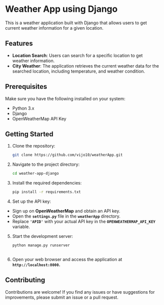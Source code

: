 # Weather App using Django

This is a weather application built with Django that allows users to get current weather information for a given location.

## Features

- **Location Search**: Users can search for a specific location to get weather information.
- **City Weather**: The application retrieves the current weather data for the searched location, including temperature, and weather condition.

## Prerequisites

Make sure you have the following installed on your system:

- Python 3.x
- Django
- OpenWeatherMap API Key

## Getting Started

1. Clone the repository:

   ```bash
   git clone https://github.com/vijo10/weatherApp.git
   
2. Navigate to the project directory:
   
   ```bash
   cd weather-app-django

3. Install the required dependencies:
   
   ```bash
   pip install -r requirements.txt
   
4. Set up the API key:

- Sign up on **OpenWeatherMap** and obtain an API key.
- Open the **`settings.py`** file in the **`weatherApp`** directory.
- Replace **`'APID'`** with your actual API key in the **`OPENWEATHERMAP_API_KEY`** variable.

5. Start the development server:
   
   ```bash
   python manage.py runserver
  
6. Open your web browser and access the application at **`http://localhost:8000`.**  
     
## Contributing

Contributions are welcome! If you find any issues or have suggestions for improvements, please submit an issue or a pull request.

